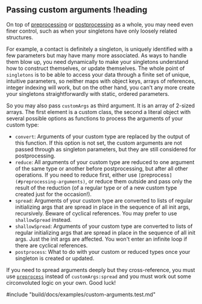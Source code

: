 ## Passing custom arguments !heading

On top of [preprocessing](#preprocessing-arguments) or [postprocessing](#postprocessing-an-instance) as a whole, you may need even finer control, such as when your singletons have only loosely related structures.

For example, a contact is definitely a singleton, is uniquely identified with a few parameters but may have many more associated. As ways to handle them blow up, you need dynamically to make your singletons understand how to construct themselves, or update themselves. The whole point of `singletons` is to be able to access your data through a finite set of unique, intuitive parameters, so neither maps with object keys, arrays of references, integer indexing will work, but on the other hand, you can't any more create your singletons straightforwardly with static, ordered parameters.

So you may also pass `customArgs` as third argument. It is an array of 2-sized arrays. The first element is a custom class, the second a literal object with several possible options as functions to process the arguments of your custom type:

* `convert`: Arguments of your custom type are replaced by the output of this function. If this option is not set, the custom arguments are not passed through as singleton parameters, but they are still considered for postprocessing.
* `reduce`: All arguments of your custom type are reduced to one argument of the same type or another before postprocessing, but after all other operations. If you need to reduce first, either use `[`preprocess`](#preprocessing-arguments)`, or reduce them outside and pass only the result of the reduction (of a regular type or of a new custom type created just for the occasion!).
* `spread`: Arguments of your custom type are converted to lists of regular initializing args that are spread in place in the sequence of all init args, recursively. Beware of cyclical references. You may prefer to use `shallowSpread` instead.
* `shallowSpread`: Arguments of your custom type are converted to lists of regular initializing args that are spread in place in the sequence of all init args. Just the init args are affected. You won't enter an infinite loop if there are cyclical references.
* `postprocess`: What to do with your custom or reduced types once your singleton is created or updated.

If you need to spread arguments deeply but they cross-reference, you must use [`preprocess`](#preprocessing-arguments) instead of `customArgs:spread` and you must work out some circonvoluted logic on your own. Good luck!

#include "build/docs/examples/custom-arguments.test.md"
